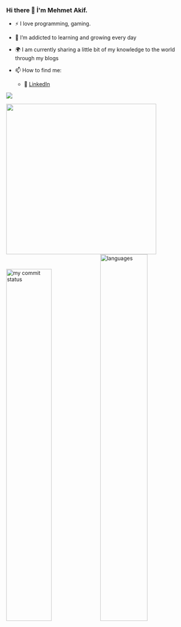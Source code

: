 ### Hi there 👋 İ'm Mehmet Akif.


- :zap: I love programming, gaming.
- 🌱 I’m addicted to learning and growing every day
- :earth_africa: I am currently sharing a little bit of my knowledge to the world through my blogs
- 📫 How to find me: 

  - :office: [LinkedIn](https://www.linkedin.com/in/akifka/)


![](https://komarev.com/ghpvc/?username=akifKA)

<img src="https://github-readme-stats.vercel.app/api?username=akifKA&show_icons=true&theme=ADD_THEME_HERE" width="400">
 <img src="https://github-readme-streak-stats.herokuapp.com/?user=akifKA&theme=chartreuse-dark" alt="my commit status" width="49%" />
  <img src="https://github-readme-stats.vercel.app/api/top-langs/?username=akifKA&theme=chartreuse-dark&layout=compact" alt="languages" width="50%">
